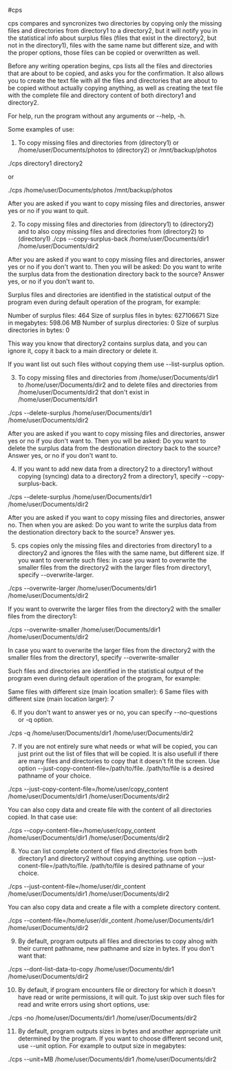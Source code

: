 #cps
		
cps compares and syncronizes two directories by copying only the missing files and directories from directory1 to a directory2, but it will notify you in the statistical info about surplus files
(files that exist in the directory2, but not in the directory1), files with the same name but different size, and with the proper options, those files can be copied or overwritten as well.

Before any writing operation begins, cps lists all the files and directories that are about to be copied, and asks you for the confirmation. It also allows you to create the text file with all the files and 
directories that are about to be copied without actually copying anything, as well as creating the text file with the complete file and directory content of both directory1 and directory2.

For help, run the program without any arguments or --help, -h.

Some examples of use:

1. To copy missing files and directories from (directory1) or /home/user/Documents/photos to (directory2) or /mnt/backup/photos 

./cps directory1 directory2

or

./cps /home/user/Documents/photos /mnt/backup/photos

After you are asked if you want to copy missing files and directories, answer yes or no if you want to quit.

2. To copy missing files and directories from (directory1) to (directory2) and to also copy missing files and directories from (directory2) to (directory1)
./cps --copy-surplus-back /home/user/Documents/dir1 /home/user/Documents/dir2

After you are asked if you want to copy missing files and directories, answer yes or no if you don't want to. Then you will be asked: Do you want to write the surplus data from the destionation directory back to the source? 
Answer yes, or no if you don't want to. 

Surplus files and directories are identified in the statistical output of the program even during default operation of the program, for example:

Number of surplus files: 464
Size of surplus files in bytes: 627106671
Size in megabytes: 598.06 MB
Number of surplus directories: 0
Size of surplus directories in bytes: 0

This way you know that directory2 contains surplus data, and you can ignore it, copy it back to a main directory or delete it.

If you want list out such files without copying them use --list-surplus option.

3. To copy missing files and directories from /home/user/Documents/dir1  to /home/user/Documents/dir2 and to delete files and directories from /home/user/Documents/dir2 that don't exist in /home/user/Documents/dir1

./cps --delete-surplus /home/user/Documents/dir1 /home/user/Documents/dir2

After you are asked if you want to copy missing files and directories, answer yes or no if you don't want to. Then you will be asked: Do you want to delete the surplus data from the destionation directory back to the source? 
Answer yes, or no if you don't want to.

4. If you want to add new data from a directory2 to a directory1 without copying (syncing) data to a directory2 from a directory1, specify --copy-surplus-back. 

./cps --delete-surplus /home/user/Documents/dir1 /home/user/Documents/dir2

After you are asked if you want to copy missing files and directories, answer no. Then when you are asked: Do you want to write the surplus data from the destionation directory back to the source? Answer yes.

5. cps copies only the missing files and directories from directory1 to a directory2 and ignores the files with the same name, but different size. If you want to overwrite such files: in case you want to overwrite the smaller files from
the directory2 with the larger files from directory1, specify --overwrite-larger. 

./cps --overwrite-larger /home/user/Documents/dir1 /home/user/Documents/dir2

If you want to overwrite the larger files from the directory2 with the smaller files from the directory1:

./cps --overwrite-smaller /home/user/Documents/dir1 /home/user/Documents/dir2

In case you want to overwrite the larger files from the directory2 with the smaller files from the directory1, specify --overwrite-smaller

Such files and directories are identified in the statistical output of the program even during default operation of the program, for example:

Same files with different size (main location smaller): 6
Same files with different size (main location larger): 7

6. If you don't want to answer yes or no, you can specify --no-questions or -q option.

./cps -q /home/user/Documents/dir1 /home/user/Documents/dir2

7. If you are not entirely sure what needs or what will be copied, you can just print out the list of files that will be copied. It is also usefull if there are many files and directories to copy that it doesn't fit the screen. Use 
option --just-copy-content-file=/path/to/file. /path/to/file is a desired pathname of your choice.

./cps --just-copy-content-file=/home/user/copy_content /home/user/Documents/dir1 /home/user/Documents/dir2

You can also copy data and create file with the content of all directories copied. In that case use:

./cps --copy-content-file=/home/user/copy_content /home/user/Documents/dir1 /home/user/Documents/dir2

8. You can list complete content of files and directories from both directory1 and directory2 without copying anything. use option --just-conent-file=/path/to/file. /path/to/file is desired pathname of your choice.

./cps --just-content-file=/home/user/dir_content /home/user/Documents/dir1 /home/user/Documents/dir2

You can also copy data and create a file with a complete directory content.

./cps --content-file=/home/user/dir_content /home/user/Documents/dir1 /home/user/Documents/dir2

9. By default, program outputs all files and directories to copy alnog with their current pathname, new pathname and size in bytes. If you don't want that:

./cps --dont-list-data-to-copy /home/user/Documents/dir1 /home/user/Documents/dir2

10. By default, if program encounters file or directory for which it doesn't have read or write permissions, it will quit. To just skip over such files for read and write errors using short options, use:

./cps -no /home/user/Documents/dir1 /home/user/Documents/dir2

11. By default, program outputs sizes in bytes and another appropriate unit determined by the program. If you want to choose different second unit, use --unit option. For example to output size in megabytes:

./cps --unit=MB /home/user/Documents/dir1 /home/user/Documents/dir2
